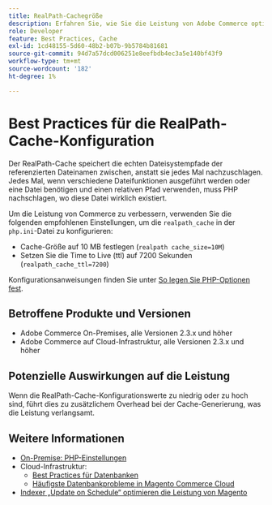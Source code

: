 ```yaml
---
title: RealPath-Cachegröße
description: Erfahren Sie, wie Sie die Leistung von Adobe Commerce optimieren können, indem Sie die Konfiguration des PHP readlpath Cache aktualisieren, um empfohlene Einstellungen zu verwenden.
role: Developer
feature: Best Practices, Cache
exl-id: 1cd48155-5d60-48b2-b07b-9b5784b81681
source-git-commit: 94d7a57dcd006251e8eefbdb4ec3a5e140bf43f9
workflow-type: tm+mt
source-wordcount: '182'
ht-degree: 1%

---
```


# Best Practices für die RealPath-Cache-Konfiguration

Der RealPath-Cache speichert die echten Dateisystempfade der referenzierten Dateinamen zwischen, anstatt sie jedes Mal nachzuschlagen. Jedes Mal, wenn verschiedene Dateifunktionen ausgeführt werden oder eine Datei benötigen und einen relativen Pfad verwenden, muss PHP nachschlagen, wo diese Datei wirklich existiert.

Um die Leistung von Commerce zu verbessern, verwenden Sie die folgenden empfohlenen Einstellungen, um die `realpath_cache` in der `php.ini`-Datei zu konfigurieren:

- Cache-Größe auf 10 MB festlegen (`realpath cache_size=10M`)
- Setzen Sie die Time to Live (ttl) auf 7200 Sekunden (`realpath_cache_ttl=7200`)

Konfigurationsanweisungen finden Sie unter [So legen Sie PHP-Optionen fest](../../../installation/prerequisites/php-settings.md#how-to-set-php-options).

## Betroffene Produkte und Versionen

- Adobe Commerce On-Premises, alle Versionen 2.3.x und höher
- Adobe Commerce auf Cloud-Infrastruktur, alle Versionen 2.3.x und höher

## Potenzielle Auswirkungen auf die Leistung

Wenn die RealPath-Cache-Konfigurationswerte zu niedrig oder zu hoch sind, führt dies zu zusätzlichem Overhead bei der Cache-Generierung, was die Leistung verlangsamt.

## Weitere Informationen

- [On-Premise: PHP-Einstellungen](../../../performance/software.md#php-settings)
- Cloud-Infrastruktur:
   - [Best Practices für Datenbanken](database-on-cloud.md)
   - [Häufigste Datenbankprobleme in Magento Commerce Cloud](../maintenance/resolve-database-performance-issues.md)
- [Indexer „Update on Schedule“ optimieren die Leistung von Magento](../maintenance/indexer-configuration.md)
